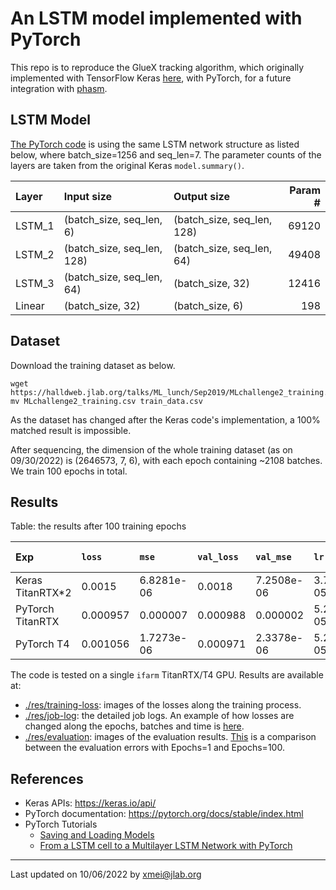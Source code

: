 # An LSTM model implemented with PyTorch

This repo is to reproduce the GlueX tracking algorithm, which originally implemented with
 TensorFlow Keras [here](https://github.com/nathanwbrei/phasm/blob/main/python/2022.05.29_GlueX_tracking_v0.1.ipynb),
 with PyTorch, for a future integration with [phasm](https://github.com/nathanwbrei/phasm).

## LSTM Model
[The PyTorch code](python/Simplified_LSTM.py) is using the same LSTM network structure as listed below,
 where batch_size=1256 and seq_len=7.
The parameter counts of the layers are taken from the original Keras `model.summary()`.

| Layer   | Input size                 | Output size                  | Param # |
|:--------|:---------------------------|:-----------------------------|--------:|
| LSTM_1  | (batch_size, seq_len, 6)   | (batch_size, seq_len, 128)   |   69120 | 
| LSTM_2  | (batch_size, seq_len, 128) | (batch_size, seq_len, 64)    |   49408 |  
| LSTM_3  | (batch_size, seq_len, 64)  | (batch_size, 32)             |   12416 |
| Linear  | (batch_size, 32)           | (batch_size, 6)              |     198 |



## Dataset
Download the training dataset as below.

```commandline
wget https://halldweb.jlab.org/talks/ML_lunch/Sep2019/MLchallenge2_training.csv
mv MLchallenge2_training.csv train_data.csv
```
As the dataset has changed after the Keras code's implementation, a 100%
 matched result is impossible.

After sequencing, the dimension of the whole training dataset (as on 09/30/2022) is (2646573, 7, 6), with
 each epoch containing ~2108 batches. We train 100 epochs in total.

## Results

[//]: # (Figure: the training loss on a T4 GPU)

[//]: # (![training-loss-T4]&#40;./res/training-loss/training-loss_65506053_T4.png&#41;)

Table: the results after 100 training epochs

| Exp              | `loss`   | `mse`      | `val_loss` | `val_mse`  | `lr`        |     Time | Training `X` size |
|:-----------------|:---------|:-----------|:-----------|:-----------|:------------|---------:|------------------:|
| Keras TitanRTX*2 | 0.0015   | 6.8281e-06 | 0.0018     | 7.2508e-06 | 3.7715e-05  | ~20 mins |   (1910698, 7, 6) |
| PyTorch TitanRTX | 0.000957 | 0.000007   | 0.000988   | 0.000002   | 5.22006e-05 | ~50 mins |   (2646573, 7, 6) |
| PyTorch T4       | 0.001056 | 1.7273e-06 | 0.000971   | 2.3378e-06 | 5.22006e-05 | ~60 mins |   (2646573, 7, 6) |


The code is tested on a single `ifarm` TitanRTX/T4 GPU. Results are available at:
- [./res/training-loss](./res/training-loss): images of the losses along the training process.
- [./res/job-log](./res/job-log): the detailed job logs. An example of
 how losses are changed along the epochs, batches and time is [here](./res/job-log/train-full_65238781_TitanRTX.log).
- [./res/evaluation](./res/evaluation): images of the evaluation results. [This](./res/evaluation/cmp.md) is
 a comparison between the evaluation errors with Epochs=1 and Epochs=100.



## References
- Keras APIs: https://keras.io/api/
- PyTorch documentation: https://pytorch.org/docs/stable/index.html
- PyTorch Tutorials
  - [Saving and Loading Models](https://pytorch.org/tutorials/beginner/saving_loading_models.html)
  - [From a LSTM cell to a Multilayer LSTM Network with PyTorch](https://towardsdatascience.com/from-a-lstm-cell-to-a-multilayer-lstm-network-with-pytorch-2899eb5696f3)

---
Last updated on 10/06/2022 by xmei@jlab.org

